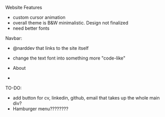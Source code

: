 Website Features
- custom cursor animation
- overall theme is B&W minimalistic. Design not finalized
- need better fonts

Navbar:
- @narddev that links to the site itself
- change the text font into something more "code-like"

- About
- 

TO-DO:
- add button for cv, linkedin, github, email that takes up the whole main div?
- Hamburger menu????????